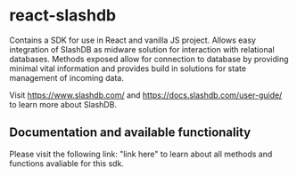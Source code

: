 # react-slashdb
Contains a SDK for use in React and vanilla JS project. Allows easy integration of SlashDB as midware solution for interaction with relational databases. Methods exposed allow for connection to database by providing minimal vital information and provides build in solutions for state management of incoming data.

Visit https://www.slashdb.com/ and https://docs.slashdb.com/user-guide/ to learn more about SlashDB.

## Documentation and available functionality

Please visit the following link: "link here" to learn about all methods and functions avaliable for this sdk.
